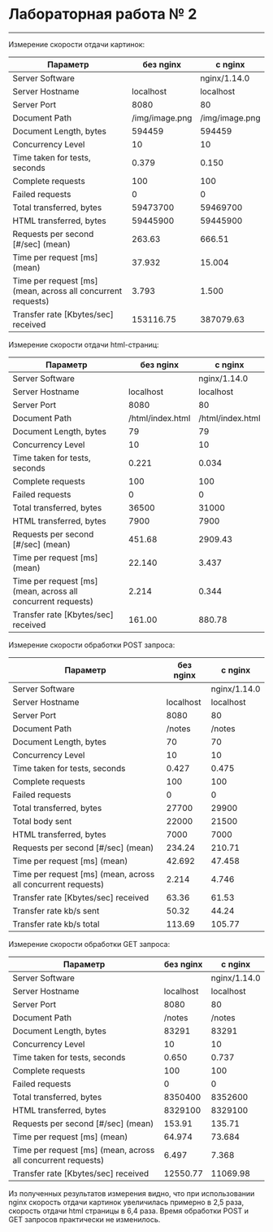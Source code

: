 # Лабораторная работа № 2
***

Измерение скорости отдачи картинок:

 Параметр | без nginx | c nginx |
-|-----------|-----------|
Server Software | | nginx/1.14.0 |
Server Hostname | localhost | localhost |
Server Port | 8080 | 80 |
Document Path | /img/image.png | /img/image.png |
Document Length, bytes | 594459 | 594459 |
Concurrency Level | 10 | 10 |
Time taken for tests, seconds | 0.379 | 0.150 |
Complete requests | 100 | 100 |
Failed requests | 0 | 0 |
Total transferred, bytes | 59473700 | 59469700 |
HTML transferred, bytes | 59445900 | 59445900 |
Requests per second [#/sec] (mean) | 263.63 | 666.51 |
Time per request [ms] (mean) | 37.932 | 15.004 |
Time per request [ms] (mean, across all concurrent requests) | 3.793 | 1.500 |
Transfer rate [Kbytes/sec] received | 153116.75 | 387079.63 |

Измерение скорости отдачи html-cтраниц:

 Параметр | без nginx | c nginx |
-|-----------|-----------|
Server Software | | nginx/1.14.0 |
Server Hostname | localhost | localhost |
Server Port | 8080 | 80 |
Document Path | /html/index.html  | /html/index.html  |
Document Length, bytes | 79 | 79 |
Concurrency Level | 10 | 10 |
Time taken for tests, seconds | 0.221 | 0.034 |
Complete requests | 100 | 100 |
Failed requests | 0 | 0 |
Total transferred, bytes | 36500 | 31000 |
HTML transferred, bytes | 7900 | 7900 |
Requests per second [#/sec] (mean) | 451.68 | 2909.43 |
Time per request [ms] (mean) | 22.140 | 3.437 |
Time per request [ms] (mean, across all concurrent requests) | 2.214 | 0.344 |
Transfer rate [Kbytes/sec] received | 161.00 | 880.78 |

Измерение скорости обработки POST запроса:

 Параметр | без nginx | c nginx |
-|-----------|-----------|
Server Software | | nginx/1.14.0 |
Server Hostname | localhost | localhost |
Server Port | 8080 | 80 |
Document Path | /notes  | /notes |
Document Length, bytes | 70 | 70 |
Concurrency Level | 10 | 10 |
Time taken for tests, seconds | 0.427 | 0.475 |
Complete requests | 100 | 100 |
Failed requests | 0 | 0 |
Total transferred, bytes | 27700 | 29900 |
Total body sent | 22000 | 21500 |
HTML transferred, bytes | 7000 | 7000 |
Requests per second [#/sec] (mean) | 234.24 | 210.71 |
Time per request [ms] (mean) | 42.692 | 47.458 |
Time per request [ms] (mean, across all concurrent requests) | 2.214 | 4.746 |
Transfer rate [Kbytes/sec] received | 63.36 | 61.53 |
Transfer rate kb/s sent  | 50.32  | 44.24 |
Transfer rate kb/s total | 113.69 | 105.77 |

Измерение скорости обработки GET запроса:

 Параметр | без nginx | c nginx |
-|-----------|-----------|
Server Software | | nginx/1.14.0 |
Server Hostname | localhost | localhost |
Server Port | 8080 | 80 |
Document Path | /notes | /notes |
Document Length, bytes | 83291 | 83291 |
Concurrency Level | 10 | 10 |
Time taken for tests, seconds | 0.650 | 0.737 |
Complete requests | 100 | 100 |
Failed requests | 0 | 0 |
Total transferred, bytes | 8350400 | 8352600 |
HTML transferred, bytes | 8329100 | 8329100 |
Requests per second [#/sec] (mean) | 153.91 | 135.71 |
Time per request [ms] (mean) | 64.974 | 73.684 |
Time per request [ms] (mean, across all concurrent requests) | 6.497 | 7.368 |
Transfer rate [Kbytes/sec] received | 12550.77 | 11069.98 |


Из полученных результатов измерения видно, что при использовании nginx скорость отдачи картинок увеличилась примерно в 2,5 раза, cкорость отдачи html страницы в 6,4 раза. Время обработки POST и GET запросов практически не изменилось.
 
